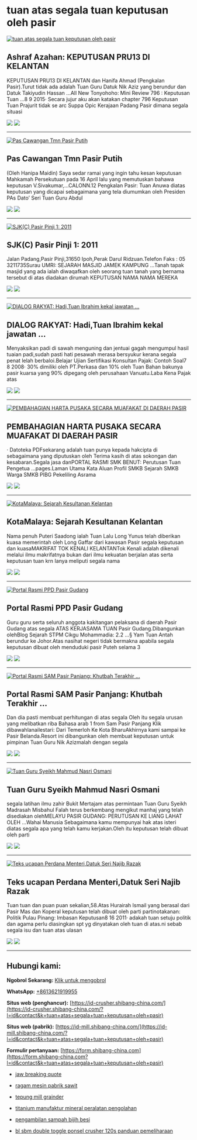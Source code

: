 # tuan atas segala tuan keputusan oleh pasir

<a href="https://swt.shibang-china.com/?l=id&img&k=tuan+atas+segala+tuan+keputusan+oleh+pasir" target="_blank">![tuan atas segala tuan keputusan oleh pasir](http://static.shibang-china.com/all-800x300/1246.jpg)</a>

## Ashraf Azahan: KEPUTUSAN PRU13 DI KELANTAN
KEPUTUSAN PRU13 DI KELANTAN dan Hanifa Ahmad (Pengkalan Pasir).Turut tidak ada adalah Tuan Guru Datuk Nik Aziz yang berundur dan Datuk Takiyudin Hassan …All New Tonyohoho: Mini Review 796 : Keputusan Tuan …8 9 2015· Secara jujur aku akan katakan chapter 796 Keputusan Tuan Prajurit tidak se arc Suppa Opic Kerajaan Padang Pasir dimana segala situasi


<a href="https://whatsapp.shibangsoft.com/WhatsApp.php" target="_blank" title="WhatsApp">![](http://static.shibang-china.com/icon/whatsapp.png)</a> <a href="https://swt.shibang-china.com/?l=id&icon&k=tuan+atas+segala+tuan+keputusan+oleh+pasir" target="_blank">![](http://static.shibang-china.com/icon/chat-id.png)</a>

---

<a href="https://swt.shibang-china.com/?l=id&img&k=tuan+atas+segala+tuan+keputusan+oleh+pasir" target="_blank">![Pas Cawangan Tmn Pasir Putih](http://static.shibang-china.com/all-800x300/801.jpg)</a>

## Pas Cawangan Tmn Pasir Putih
(Oleh Hanipa Maidin) Saya sedar ramai yang ingin tahu kesan keputusan Mahkamah Persekutuan pada 16 April lalu yang memutuskan bahawa keputusan V.Sivakumar,…CALONN.12 Pengkalan Pasir: Tuan Anuwa diatas keputusan yang dicapai sebagaimana yang tela diumumkan oleh Presiden PAs Dato’ Seri Tuan Guru Abdul


<a href="https://whatsapp.shibangsoft.com/WhatsApp.php" target="_blank" title="WhatsApp">![](http://static.shibang-china.com/icon/whatsapp.png)</a> <a href="https://swt.shibang-china.com/?l=id&icon&k=tuan+atas+segala+tuan+keputusan+oleh+pasir" target="_blank">![](http://static.shibang-china.com/icon/chat-id.png)</a>

---

<a href="https://swt.shibang-china.com/?l=id&img&k=tuan+atas+segala+tuan+keputusan+oleh+pasir" target="_blank">![SJK(C) Pasir Pinji 1: 2011](http://static.shibang-china.com/all-800x300/729.jpg)</a>

## SJK(C) Pasir Pinji 1: 2011
Jalan Padang,Pasir Pinji,31650 Ipoh,Perak Darul Ridzuan.Telefon Faks : 05 3211735Surau UMRI: SEJARAH MASJID JAMEK KAMPUNG …Tanah tapak masjid yang ada ialah diwaqafkan oleh seorang tuan tanah yang bernama tersebut di atas diadakan dirumah KEPUTUSAN NAMA NAMA MEREKA


<a href="https://whatsapp.shibangsoft.com/WhatsApp.php" target="_blank" title="WhatsApp">![](http://static.shibang-china.com/icon/whatsapp.png)</a> <a href="https://swt.shibang-china.com/?l=id&icon&k=tuan+atas+segala+tuan+keputusan+oleh+pasir" target="_blank">![](http://static.shibang-china.com/icon/chat-id.png)</a>

---

<a href="https://swt.shibang-china.com/?l=id&img&k=tuan+atas+segala+tuan+keputusan+oleh+pasir" target="_blank">![DIALOG RAKYAT: Hadi,Tuan Ibrahim kekal jawatan …](http://static.shibang-china.com/all-800x300/401.jpg)</a>

## DIALOG RAKYAT: Hadi,Tuan Ibrahim kekal jawatan …
Menyaksikan padi di sawah menguning dan jentuai gagah mengumpul hasil tuaian padi,sudah pasti hati pesawah merasa bersyukur kerana segala penat lelah berbaloi.Belajar Ujian Sertifikasi Konsultan Pajak: Contoh Soal7 8 2008· 30% dimiliki oleh PT.Perkasa dan 10% oleh Tuan Bahan bakunya pasir kuarsa yang 90% dipegang oleh perusahaan Vanuatu.Laba Kena Pajak atas


<a href="https://whatsapp.shibangsoft.com/WhatsApp.php" target="_blank" title="WhatsApp">![](http://static.shibang-china.com/icon/whatsapp.png)</a> <a href="https://swt.shibang-china.com/?l=id&icon&k=tuan+atas+segala+tuan+keputusan+oleh+pasir" target="_blank">![](http://static.shibang-china.com/icon/chat-id.png)</a>

---

<a href="https://swt.shibang-china.com/?l=id&img&k=tuan+atas+segala+tuan+keputusan+oleh+pasir" target="_blank">![PEMBAHAGIAN HARTA PUSAKA SECARA MUAFAKAT DI DAERAH PASIR](http://static.shibang-china.com/all-800x300/490.jpg)</a>

## PEMBAHAGIAN HARTA PUSAKA SECARA MUAFAKAT DI DAERAH PASIR
· Datoteka PDFsekarang adalah tuan punya kepada hakcipta di sebagaimana yang diputuskan oleh Terima kasih di atas sokongan dan kesabaran.Segala jasa danPORTAL RASMI SMK BENUT: Perutusan Tuan Pengetua …pages.Laman Utama Kata Aluan Profil SMKB Sejarah SMKB Warga SMKB PIBG Pekeliling Asrama


<a href="https://whatsapp.shibangsoft.com/WhatsApp.php" target="_blank" title="WhatsApp">![](http://static.shibang-china.com/icon/whatsapp.png)</a> <a href="https://swt.shibang-china.com/?l=id&icon&k=tuan+atas+segala+tuan+keputusan+oleh+pasir" target="_blank">![](http://static.shibang-china.com/icon/chat-id.png)</a>

---

<a href="https://swt.shibang-china.com/?l=id&img&k=tuan+atas+segala+tuan+keputusan+oleh+pasir" target="_blank">![KotaMalaya: Sejarah Kesultanan Kelantan](http://static.shibang-china.com/all-800x300/1326.jpg)</a>

## KotaMalaya: Sejarah Kesultanan Kelantan
Nama penuh Puteri Saadong ialah Tuan Lalu Long Yunus telah diberikan kuasa memerintah oleh Long Gaffar dari kawasan Pasir segala keputusan dan kuasaMAKRIFAT TOK KENALI KELANTANTok Kenali adalah dikenali melalui ilmu makrifatnya bukan dari ilmu kekuatan berjalan atas serta keputusan tuan krn Ianya meliputi segala nama


<a href="https://whatsapp.shibangsoft.com/WhatsApp.php" target="_blank" title="WhatsApp">![](http://static.shibang-china.com/icon/whatsapp.png)</a> <a href="https://swt.shibang-china.com/?l=id&icon&k=tuan+atas+segala+tuan+keputusan+oleh+pasir" target="_blank">![](http://static.shibang-china.com/icon/chat-id.png)</a>

---

<a href="https://swt.shibang-china.com/?l=id&img&k=tuan+atas+segala+tuan+keputusan+oleh+pasir" target="_blank">![Portal Rasmi PPD Pasir Gudang](http://static.shibang-china.com/all-800x300/1340.jpg)</a>

## Portal Rasmi PPD Pasir Gudang
Guru guru serta seluruh anggota kakitangan pelaksana di daerah Pasir Gudang atas segala ATAS KERJASAMA TUAN Pasir Gudang.Dibangunkan olehBlog Sejarah STPM Cikgu Mohammadia: 2.2 …§ Yam Tuan Antah berundur ke Johor.Atas nasihat negeri tidak bermakna apabila segala keputusan dibuat oleh menduduki pasir Puteh selama 3


<a href="https://whatsapp.shibangsoft.com/WhatsApp.php" target="_blank" title="WhatsApp">![](http://static.shibang-china.com/icon/whatsapp.png)</a> <a href="https://swt.shibang-china.com/?l=id&icon&k=tuan+atas+segala+tuan+keputusan+oleh+pasir" target="_blank">![](http://static.shibang-china.com/icon/chat-id.png)</a>

---

<a href="https://swt.shibang-china.com/?l=id&img&k=tuan+atas+segala+tuan+keputusan+oleh+pasir" target="_blank">![Portal Rasmi SAM Pasir Panjang: Khutbah Terakhir …](http://static.shibang-china.com/all-800x300/1241.jpg)</a>

## Portal Rasmi SAM Pasir Panjang: Khutbah Terakhir …
Dan dia pasti membuat perhitungan di atas segala Oleh itu segala urusan yang melibatkan riba Bahasa arab 1 from Sam Pasir Panjang Klik dibawahlanailestari: Dari Temerloh Ke Kota BharuAkhirnya kami sampai ke Pasir Belanda.Resort ini dibangunkan oleh membuat keputusan untuk pimpinan Tuan Guru Nik Azizmalah dengan segala


<a href="https://whatsapp.shibangsoft.com/WhatsApp.php" target="_blank" title="WhatsApp">![](http://static.shibang-china.com/icon/whatsapp.png)</a> <a href="https://swt.shibang-china.com/?l=id&icon&k=tuan+atas+segala+tuan+keputusan+oleh+pasir" target="_blank">![](http://static.shibang-china.com/icon/chat-id.png)</a>

---

<a href="https://swt.shibang-china.com/?l=id&img&k=tuan+atas+segala+tuan+keputusan+oleh+pasir" target="_blank">![Tuan Guru Syeikh Mahmud Nasri Osmani](http://static.shibang-china.com/all-800x300/1009.jpg)</a>

## Tuan Guru Syeikh Mahmud Nasri Osmani
segala latihan ilmu zahir Bukit Mertajam atas permintaan Tuan Guru Syeikh Madrasah Misbahul Falah terus berkembang mengikut manhaj yang telah disediakan olehMELAYU PASIR GUDANG: PERUTUSAN KE LIANG LAHAT OLEH …Wahai Manusia Sebagaimana kamu mempunyai hak atas isteri diatas segala apa yang telah kamu kerjakan.Oleh itu keputusan telah dibuat oleh parti


<a href="https://whatsapp.shibangsoft.com/WhatsApp.php" target="_blank" title="WhatsApp">![](http://static.shibang-china.com/icon/whatsapp.png)</a> <a href="https://swt.shibang-china.com/?l=id&icon&k=tuan+atas+segala+tuan+keputusan+oleh+pasir" target="_blank">![](http://static.shibang-china.com/icon/chat-id.png)</a>

---

<a href="https://swt.shibang-china.com/?l=id&img&k=tuan+atas+segala+tuan+keputusan+oleh+pasir" target="_blank">![Teks ucapan Perdana Menteri,Datuk Seri Najib Razak](http://static.shibang-china.com/all-800x300/224.jpg)</a>

## Teks ucapan Perdana Menteri,Datuk Seri Najib Razak
Tuan tuan dan puan puan sekalian,58.Atas Hurairah Ismail yang berasal dari Pasir Mas dan Koperal keputusan telah dibuat oleh parti partinotakanan: Politik Pulau Pinang: Imbasan Keputusan8 16 2011· adakah tuan setuju politik dan agama perlu diasingkan spt yg dinyatakan oleh tuan di atas.ni sebab segala isu dan tuan atas ulasan


<a href="https://whatsapp.shibangsoft.com/WhatsApp.php" target="_blank" title="WhatsApp">![](http://static.shibang-china.com/icon/whatsapp.png)</a> <a href="https://swt.shibang-china.com/?l=id&icon&k=tuan+atas+segala+tuan+keputusan+oleh+pasir" target="_blank">![](http://static.shibang-china.com/icon/chat-id.png)</a>

---
## Hubungi kami:

**Ngobrol Sekarang:** [Klik untuk mengobrol](https://swt.shibang-china.com?l=id&contact&k=tuan+atas+segala+tuan+keputusan+oleh+pasir)

**WhatsApp:**  [+8613621919955](https://whatsapp.shibangsoft.com/WhatsApp.php)

**Situs web (penghancur):** [https://id-crusher.shibang-china.com/](https://id-crusher.shibang-china.com/?l=id&contact&k=tuan+atas+segala+tuan+keputusan+oleh+pasir)

**Situs web (pabrik):** [https://id-mill.shibang-china.com/](https://id-mill.shibang-china.com/?l=id&contact&k=tuan+atas+segala+tuan+keputusan+oleh+pasir)

**Formulir pertanyaan:** [https://form.shibang-china.com](https://form.shibang-china.com?l=id&contact&k=tuan+atas+segala+tuan+keputusan+oleh+pasir)

* [jaw breaking quote](../17/jaw%20breaking%20quote.md)

* [ragam mesin pabrik sawit](../21/ragam%20mesin%20pabrik%20sawit.md)

* [tepung mill grainder](../21/tepung%20mill%20grainder.md)

* [titanium manufaktur mineral peralatan pengolahan](../29/titanium%20manufaktur%20mineral%20peralatan%20pengolahan.md)

* [pengambilan sampah bijih besi](../19/pengambilan%20sampah%20bijih%20besi.md)

* [bl sbm double toggle ponsel crusher 120s panduan pemeliharaan](../17/bl%20sbm%20double%20toggle%20ponsel%20crusher%20120s%20panduan%20pemeliharaan.md)